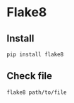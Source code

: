# Flake8

## Install
```commandline
pip install flake8
```

## Check file
```commandline
flake8 path/to/file
```

